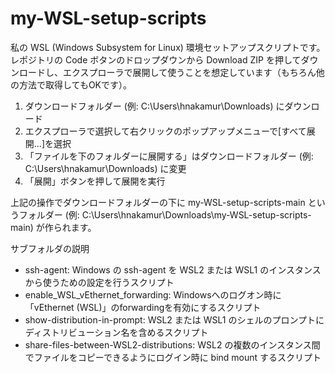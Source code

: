 my-WSL-setup-scripts
====================

私の WSL (Windows Subsystem for Linux) 環境セットアップスクリプトです。
レポジトリの Code ボタンのドロップダウンから Download ZIP を押してダウンロードし、エクスプローラで展開して使うことを想定しています（もちろん他の方法で取得してもOKです）。

1. ダウンロードフォルダー (例: C:\Users\hnakamur\Downloads) にダウンロード
2. エクスプローラで選択して右クリックのポップアップメニューで[すべて展開...]を選択
3. 「ファイルを下のフォルダーに展開する」はダウンロードフォルダー  (例: C:\Users\hnakamur\Downloads) に変更
4. 「展開」ボタンを押して展開を実行

上記の操作でダウンロードフォルダーの下に my-WSL-setup-scripts-main というフォルダー (例: C:\Users\hnakamur\Downloads\my-WSL-setup-scripts-main) が作られます。

サブフォルダの説明

* ssh-agent: Windows の ssh-agent を WSL2 または WSL1 のインスタンスから使うための設定を行うスクリプト
* enable_WSL_vEthernet_forwarding: Windowsへのログオン時に「vEthernet (WSL)」のforwardingを有効にするスクリプト
* show-distribution-in-prompt: WSL2 または WSL1 のシェルのプロンプトにディストリビューション名を含めるスクリプト
* share-files-between-WSL2-distributions: WSL2 の複数のインスタンス間でファイルをコピーできるようにログイン時に bind mount するスクリプト
